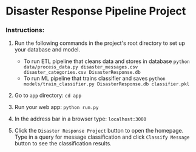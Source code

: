 # Disaster Response Pipeline Project

### Instructions:
1. Run the following commands in the project's root directory to set up your database and model.

    - To run ETL pipeline that cleans data and stores in database
        `python data/process_data.py disaster_messages.csv disaster_categories.csv DisasterResponse.db`
    - To run ML pipeline that trains classifier and saves
        `python models/train_classifier.py DisasterResponse.db classifier.pkl`

2. Go to `app` directory: `cd app`

3. Run your web app: `python run.py`

4. In the address bar in a browser type: `localhost:3000`

5. Click the `Disaster Response Project` button to open the homepage. Type in a query for message classification and click `Classify Message` button to see the classification results.

